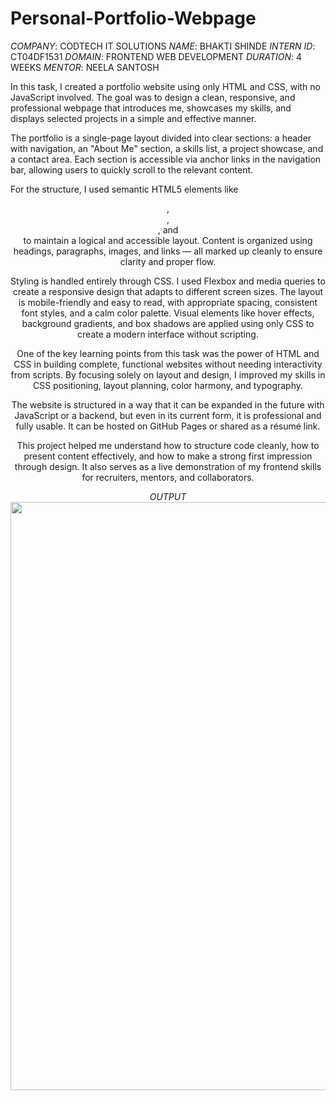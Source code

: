 # Personal-Portfolio-Webpage
*COMPANY*: CODTECH IT SOLUTIONS
*NAME*: BHAKTI SHINDE
*INTERN ID*: CT04DF1531
*DOMAIN*: FRONTEND WEB DEVELOPMENT
*DURATION*: 4 WEEKS
*MENTOR*: NEELA SANTOSH

In this task, I created a portfolio website using only HTML and CSS, with no JavaScript involved. The goal was to design a clean, responsive, and professional webpage that introduces me, showcases my skills, and displays selected projects in a simple and effective manner.

The portfolio is a single-page layout divided into clear sections: a header with navigation, an "About Me" section, a skills list, a project showcase, and a contact area. Each section is accessible via anchor links in the navigation bar, allowing users to quickly scroll to the relevant content.

For the structure, I used semantic HTML5 elements like <header>, <nav>, <section>, and <footer> to maintain a logical and accessible layout. Content is organized using headings, paragraphs, images, and links — all marked up cleanly to ensure clarity and proper flow.

Styling is handled entirely through CSS. I used Flexbox and media queries to create a responsive design that adapts to different screen sizes. The layout is mobile-friendly and easy to read, with appropriate spacing, consistent font styles, and a calm color palette. Visual elements like hover effects, background gradients, and box shadows are applied using only CSS to create a modern interface without scripting.

One of the key learning points from this task was the power of HTML and CSS in building complete, functional websites without needing interactivity from scripts. By focusing solely on layout and design, I improved my skills in CSS positioning, layout planning, color harmony, and typography.

The website is structured in a way that it can be expanded in the future with JavaScript or a backend, but even in its current form, it is professional and fully usable. It can be hosted on GitHub Pages or shared as a résumé link.

This project helped me understand how to structure code cleanly, how to present content effectively, and how to make a strong first impression through design. It also serves as a live demonstration of my frontend skills for recruiters, mentors, and collaborators.

*OUTPUT*
<img width="1920" height="941" alt="Image" src="https://github.com/user-attachments/assets/41328560-f485-44fb-b02b-df2aacab7ff6" />

